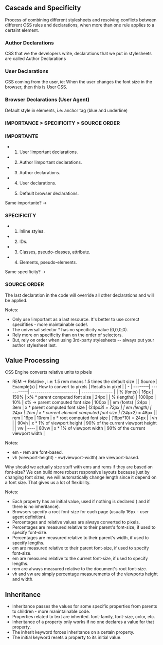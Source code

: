 ## Cascade and Specificity
Process of combining different stylesheets and resolving conflicts between different CSS rules and declarations, when more than one rule applies to a certaint element.

### Author Declarations
CSS that we the developers write, declarations that we put in stylesheets are called Author Declarations

### User Declarations
CSS coming from the user, ie: When the user changes the font size in the browser, then this is User CSS.

### Browser Declarations (User Agent)
Default style in elements, i.e: anchor tag (blue and underline)

### IMPORTANCE > SPECIFICITY > SOURCE ORDER

### IMPORTANTE
* 1. User !important declarations.
* 2. Author !important declarations.
* 3. Author declarations.
* 4. User declarations.
* 5. Default browser declarations.

Same importante? ->

### SPECIFICITY
* 1. Inline styles.
* 2. IDs.
* 3. Classes, pseudo-classes, attribute.
* 4. Elements, pseudo-elements.

Same specificity? ->

### SOURCE ORDER
The last declaration in the code will override all other declarations and will be applied.

Notes:
* Only use !important as a last resource. It's better to use correct specifities - more maintainable code!.
* The universal selector * has no specificity value (0,0,0,0).
* Rely more on specificity than on the order of selectors.
* But, rely on order when using 3rd-party stylesheets -- always put your author stylesheet last.

## Value Processing
CSS Engine converts relative units to pixels
* REM -> Relative , i.e: 1.5 rem means 1.5 times the default size
|   | Source  | Example(x) | How to convert to pixels | Results in pixel |
| - | --------| -----------| ------------------------ | ---------------- |
| % (fonts)   | 16px | 150% | x% * parent computed font size | 24px |
| % (lengths) | 1000px | 10% | x% -> parent computed font size | 100px |
| em (fonts)  | 24px | 3em | x * parent computed font size | (24px*3) = 72px |
| em (length) | 24px | 2em | x * current element computed font size | (24px*2) = 48px |
| rem | 16px  | 10rem | x * root computed font size | (16px*10) = 24px |
| vh  |       | 90vh  | x * 1% of viewport height   | 90% of the current viewport height |
| vw  | ----  | 80vw  | x * 1% of viewport width   | 90% of the current viewport width |

Notes:
* em - rem are font-based.
* vh (viewport-height) - vw(viewport-width)  are viewport-based.

Why should we actually size stuff with ems and rems if they are based on font-size?
We can build more robust responsive layouts because just by changing font sizes, we will automatically change length since it depend on a font size. That gives us a lot of flexibility.

Notes:
* Each property has an initial value, used if nothing is declared ( and if there is no inheritance).
* Browsers specify a root font-size for each page (usually 16px - user agent definition).
* Percentages and relative values are always converted to pixels.
* Percentages are measured relative to their parent's font-size, if used to specify font-size.
* Percentages are measured relative to their parent's width, if used to specify lengths.
* em are measured relative to their parent font-size, if used to specify font-size.
* em are measured relative to the current font-size, if used to specify lengths.
* rem are always measured relative to the document's root font-size.
* vh and vw are simply percentage measurements of the viewports height and width.

## Inheritance
* Inheritance passes the values for some specific properties from parents to children - more manintainable code.
* Properties related to text are inherited. font-family, font-size, color, etc.
* Inheritance of a property only works if no one declares a value for that property.
* The inherit keyword forces inheritance on a certain property.
* The initial keyword resets a property to its initial value.